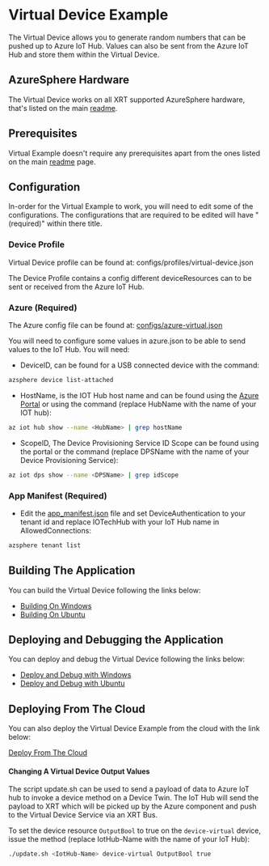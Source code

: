 # Virtual Device Example

The Virtual Device allows you to generate random numbers that
can be pushed up to Azure IoT Hub. Values can also be sent
from the Azure IoT Hub and store them within the Virtual
Device.

## AzureSphere Hardware

The Virtual Device works on all XRT supported AzureSphere
hardware, that's listed on the main [readme](../README.md).

## Prerequisites 

Virtual Example doesn't require any prerequisites apart from the
ones listed on the main [readme](../README.md) page.

## Configuration 

In-order for the Virtual Example to work, you will need
to edit some of the configurations. The configurations
that are required to be edited will have "(required)"
within there title.

### Device Profile

Virtual Device profile can be found at: 
configs/profiles/virtual-device.json

The Device Profile contains a config different
deviceResources can to be sent or received from the Azure
IoT Hub.

### Azure (Required)
The Azure config file can be found at:
[configs/azure-virtual.json](../config/azure-virtual.json)

You will need to configure some values in azure.json to
be able to send values to the IoT Hub. You will need:

* DeviceID, can be found for a USB connected device with
  the command:

```bash
azsphere device list-attached
```

* HostName, is the IOT Hub host name and can be found
  using the [Azure Portal](https://portal.azure.com/) or
  using the command (replace HubName with the name of your
  IOT hub):

```bash
az iot hub show --name <HubName> | grep hostName
```

* ScopeID, The Device Provisioning Service ID Scope can be found
  using the portal or the command (replace DPSName with
  the name of your Device Provisioning Service):

```bash
az iot dps show --name <DPSName> | grep idScope
```

### App Manifest (Required)
* Edit the [app_manifest.json](../app_manifest.json) file and
  set DeviceAuthentication to your tenant id and replace
  IOTechHub with your IoT Hub name in AllowedConnections:

```bash
azsphere tenant list
```

## Building The Application

You can build the Virtual Device following the links below:

* [Building On Windows](windows-build.md)
* [Building On Ubuntu](ubuntu-build.md)

## Deploying and Debugging the Application

You can deploy and debug the Virtual Device following the
links below:

* [Deploy and Debug with Windows](windows-deploy-debug.md)
* [Deploy and Debug with Ubuntu](ubuntu-deploy-debug.md)

## Deploying From The Cloud

You can also deploy the Virtual Device Example from the cloud with
the link below:

[Deploy From The Cloud](deploy-from-the-cloud.md)

#### Changing A Virtual Device Output Values

The script update.sh can be used to send a payload of data
to Azure IoT hub to invoke a device method on a Device Twin. The
IoT Hub will send the payload to XRT which will be picked up by the
Azure component and push to the Virtual Device Service via an
XRT Bus.

To set the device resource `OutputBool` to true on the `device-virtual`
device, issue the method (replace IotHub-Name with the name of your
IoT Hub):

```bash
./update.sh <IotHub-Name> device-virtual OutputBool true
```
